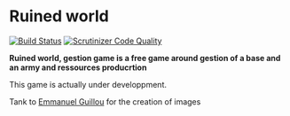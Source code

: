 # Ruined world

[![Build Status](https://scrutinizer-ci.com/g/Piou-piou/ribs-framwork/badges/build.png?b=master)](https://scrutinizer-ci.com/g/Piou-piou/ribs-framwork/build-status/master)
[![Scrutinizer Code Quality](https://scrutinizer-ci.com/g/Piou-piou/ribs-framwork/badges/quality-score.png?b=master)](https://scrutinizer-ci.com/g/Piou-piou/ribs-framwork/?branch=master)

**Ruined world, gestion game is a free game around gestion of a base and an army and ressources producrtion**

This game is actually under developpment.

Tank to [Emmanuel Guillou](https://github.com/EmmanuelGuillou) for the creation of images